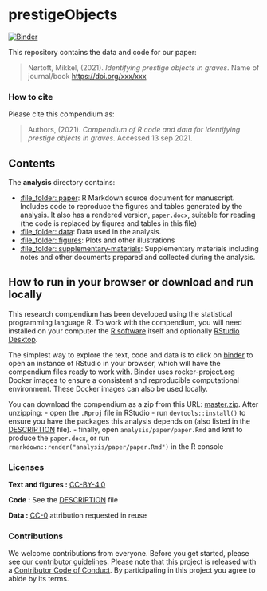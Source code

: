 
<!-- README.md is generated from README.Rmd. Please edit that file -->

# prestigeObjects

[![Binder](https://mybinder.org/badge_logo.svg)](https://mybinder.org/v2/gh/mattbeets/prestigeObjects/master?urlpath=rstudio)

This repository contains the data and code for our paper:

> Nørtoft, Mikkel, (2021). *Identifying prestige objects in graves*.
> Name of journal/book <https://doi.org/xxx/xxx>

### How to cite

Please cite this compendium as:

> Authors, (2021). *Compendium of R code and data for Identifying
> prestige objects in graves*. Accessed 13 sep 2021.

## Contents

The **analysis** directory contains:

-   [:file\_folder: paper](/analysis): R Markdown source document for
    manuscript. Includes code to reproduce the figures and tables
    generated by the analysis. It also has a rendered version,
    `paper.docx`, suitable for reading (the code is replaced by figures
    and tables in this file)
-   [:file\_folder: data](/analysis/data): Data used in the analysis.
-   [:file\_folder: figures](/analysis/figures): Plots and other
    illustrations
-   [:file\_folder:
    supplementary-materials](/analysis/supplementary-materials):
    Supplementary materials including notes and other documents prepared
    and collected during the analysis.

## How to run in your browser or download and run locally

This research compendium has been developed using the statistical
programming language R. To work with the compendium, you will need
installed on your computer the [R
software](https://cloud.r-project.org/) itself and optionally [RStudio
Desktop](https://rstudio.com/products/rstudio/download/).

The simplest way to explore the text, code and data is to click on
[binder](https://mybinder.org/v2/gh/mattbeets/prestigeObjects/master?urlpath=rstudio)
to open an instance of RStudio in your browser, which will have the
compendium files ready to work with. Binder uses rocker-project.org
Docker images to ensure a consistent and reproducible computational
environment. These Docker images can also be used locally.

You can download the compendium as a zip from this URL:
[master.zip](/archive/master.zip). After unzipping: - open the `.Rproj`
file in RStudio - run `devtools::install()` to ensure you have the
packages this analysis depends on (also listed in the
[DESCRIPTION](/DESCRIPTION) file). - finally, open
`analysis/paper/paper.Rmd` and knit to produce the `paper.docx`, or run
`rmarkdown::render("analysis/paper/paper.Rmd")` in the R console

### Licenses

**Text and figures :**
[CC-BY-4.0](http://creativecommons.org/licenses/by/4.0/)

**Code :** See the [DESCRIPTION](DESCRIPTION) file

**Data :** [CC-0](http://creativecommons.org/publicdomain/zero/1.0/)
attribution requested in reuse

### Contributions

We welcome contributions from everyone. Before you get started, please
see our [contributor guidelines](CONTRIBUTING.md). Please note that this
project is released with a [Contributor Code of Conduct](CONDUCT.md). By
participating in this project you agree to abide by its terms.
